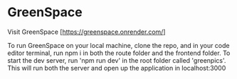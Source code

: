 # GreenSpace

Visit GreenSpace [https://greenspace.onrender.com/]

To run GreenSpace on your local machine, clone the repo, and in your code editor terminal, run npm i in both the route folder and the frontend folder. To start the dev server, run 'npm run dev' in the root folder called 'greenpics'. This will run both the server and open up the application in localhost:3000

